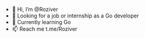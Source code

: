 - 👋 Hi, I’m @Roziver
- 👀 Looking for a job or internship as a Go developer
- 🌱 Currently learning Go
- 📫 Reach me t.me/Roziver
